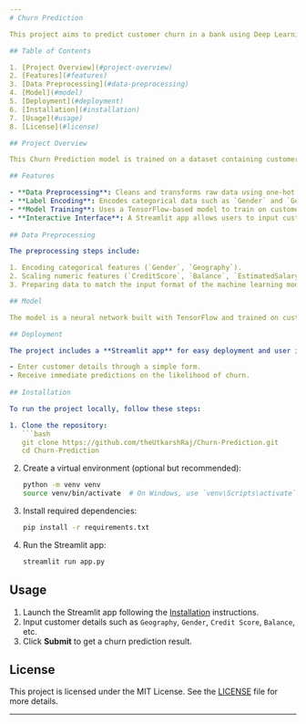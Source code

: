 ```yaml
---
# Churn Prediction

This project aims to predict customer churn in a bank using Deep Learning learning. The model takes various customer data features as inputs, such as demographics, account balance, and activity, to predict the likelihood of churn. This prediction helps banks identify customers who are at risk of leaving, allowing them to take proactive steps to retain valuable clients.

## Table of Contents

1. [Project Overview](#project-overview)
2. [Features](#features)
3. [Data Preprocessing](#data-preprocessing)
4. [Model](#model)
5. [Deployment](#deployment)
6. [Installation](#installation)
7. [Usage](#usage)
8. [License](#license)

## Project Overview

This Churn Prediction model is trained on a dataset containing customer information, including factors like age, balance, and tenure. After preprocessing and training, the model can classify whether a customer is likely to churn or stay. A Streamlit application is included to provide an interactive user interface for predictions.

## Features

- **Data Preprocessing**: Cleans and transforms raw data using one-hot encoding and standard scaling.
- **Label Encoding**: Encodes categorical data such as `Gender` and `Geography`.
- **Model Training**: Uses a TensorFlow-based model to train on customer data and predict churn.
- **Interactive Interface**: A Streamlit app allows users to input customer data and view churn predictions.
  
## Data Preprocessing

The preprocessing steps include:

1. Encoding categorical features (`Gender`, `Geography`).
2. Scaling numeric features (`CreditScore`, `Balance`, `EstimatedSalary`, etc.).
3. Preparing data to match the input format of the machine learning model.

## Model

The model is a neural network built with TensorFlow and trained on customer data. It takes in features like credit score, balance, age, and encoded values for geography and gender, and outputs the probability of churn.

## Deployment

The project includes a **Streamlit app** for easy deployment and user interaction. With Streamlit, you can:

- Enter customer details through a simple form.
- Receive immediate predictions on the likelihood of churn.
  
## Installation

To run the project locally, follow these steps:

1. Clone the repository:
   ```bash
   git clone https://github.com/theUtkarshRaj/Churn-Prediction.git
   cd Churn-Prediction
   ```

2. Create a virtual environment (optional but recommended):
   ```bash
   python -m venv venv
   source venv/bin/activate  # On Windows, use `venv\Scripts\activate`
   ```

3. Install required dependencies:
   ```bash
   pip install -r requirements.txt
   ```

4. Run the Streamlit app:
   ```bash
   streamlit run app.py
   ```

## Usage

1. Launch the Streamlit app following the [Installation](#installation) instructions.
2. Input customer details such as `Geography`, `Gender`, `Credit Score`, `Balance`, etc.
3. Click **Submit** to get a churn prediction result.

## License

This project is licensed under the MIT License. See the [LICENSE](LICENSE) file for more details.

---
```

